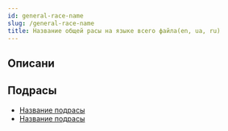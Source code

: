 ```yaml
---
id: general-race-name
slug: /general-race-name
title: Название общей расы на языке всего файла(en, ua, ru)
---
```

## Описани

## Подрасы
- [Название подрасы](/docs/race-name)
- [Название подрасы](/docs/race-name)